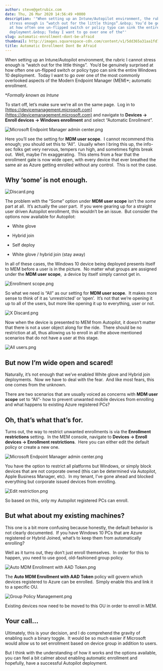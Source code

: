 ```yaml
---
author: steve@getrubix.com
date: Thu, 26 Mar 2020 14:56:49 +0000
description: '"When setting up an Intune/Autopilot environment, the rubric I cannot
  stress enough is “watch out for the little things”.&nbsp; You’d be genuinely surprised
  at how often one un-flipped switch or policy typo can sink the entire Windows 10
  deployment.&nbsp; Today I want to go over one of the"'
slug: automatic-enrollment-dont-be-afraid
thumbnail: http://images.squarespace-cdn.com/content/v1/5dd365a31aa1fd743bc30b8e/1585234600428-B0XUBOR1Y0PFY9UHSTOR/image-asset.jpeg/img.jpg
title: Automatic Enrollment Dont Be Afraid
---
```


When setting up an Intune/Autopilot environment, the rubric I cannot stress enough is “watch out for the little things”.  You’d be genuinely surprised at how often one un-flipped switch or policy typo can sink the entire Windows 10 deployment.  Today I want to go over one of the most commonly overlooked aspects of the Modern Endpoint Manager (MEM)\*; automatic enrollment.

\*_Formally known as Intune_

To start off, let’s make sure we’re all on the same page.  Log in to [https://devicemanagement.microsoft.com](https://devicemanagement.microsoft.com) and navigate to **Devices -> Enroll devices -> Windows enrollment** and select “Automatic Enrollment”.

![Microsoft Endpoint Manager admin center.png](https://getrubixsitecms.blob.core.windows.net/public-assets/content/v1/5dd365a31aa1fd743bc30b8e/1585233385215-MBQV2IPRYPUSEIUFHL1K/Microsoft+Endpoint+Manager+admin+center.png)

Here you’ll see the setting for **MDM user scope**.  I cannot recommend this enough; you should set this to “All”.  Usually when I bring this up, the info-sec folks get very nervous, tempers run high, and sometimes fights break out.  Well, maybe I’m exaggerating.  This stems from a fear that the enrollment gate is now wide open, with every device that ever breathed the same air as Azure getting enrolled without any control.  This is not the case.

Why ‘some’ is not enough.
-------------------------

![Discard.png](https://getrubixsitecms.blob.core.windows.net/public-assets/content/v1/5dd365a31aa1fd743bc30b8e/1585233458246-5WS75USRDMQM48926PG2/Discard.png)

The problem with the “Some” option under **MDM user scope** isn’t the _some_ part at all.  It’s actually the _user_ part.  If you were gearing up for a straight user driven Autopilot enrollment, this wouldn’t be an issue.  But consider the options now available for Autopilot:

-   White glove
    
-   Hybrid join
    
-   Self deploy
    
-   White glove / hybrid join (stay away)
    

In all of these cases, the Windows 10 device being deployed presents itself to MEM before a user is in the picture.  No matter what groups are assigned under the **MDM user scope**,  a device by itself simply cannot get in.

![Enrollment scope.png](https://getrubixsitecms.blob.core.windows.net/public-assets/content/v1/5dd365a31aa1fd743bc30b8e/1585233554920-77OP0VJSGLODOVAGE8BZ/Enrollment+scope.png)

So what we need is “All” as our setting for **MDM user scope**.  It makes more sense to think of it as ‘unrestricted’ or ‘open’.  It’s not that we’re opening it up to all of the users, but more like opening it up to everything, user or not.

![X Discard.png](https://getrubixsitecms.blob.core.windows.net/public-assets/content/v1/5dd365a31aa1fd743bc30b8e/1585233598241-OFM3UL48CYXGA11RAMJU/X+Discard.png)

Now when the device is presented to MEM from Autopilot, it doesn’t matter that there is not a user object along for the ride.  There should be no restriction at all, thus allowing us to enroll in all the above mentioned scenarios that do not have a user at this stage.

![All users.png](https://getrubixsitecms.blob.core.windows.net/public-assets/content/v1/5dd365a31aa1fd743bc30b8e/1585233634784-G444GCEAF8XD4TAFR8A8/All+users.png)

But now I’m wide open and scared!
---------------------------------

Naturally, it’s not enough that we’ve enabled White glove and Hybrid join deployments.  Now we have to deal with the fear.  And like most fears, this one comes from the unknown.  

There are two scenarios that are usually voiced as concerns with **MDM user scope** set to “All”- how to prevent unwanted mobile devices from enrolling and what happens to existing Azure registered PCs?

Oh, that’s what that’s for.
---------------------------

Turns out, the way to restrict unwanted enrollments is via the **Enrollment restrictions** setting.  In the MEM console, navigate to **Devices -> Enroll devices -> Enrollment restrictions**.  Here you can either edit the default policy or create a new one. 

![Microsoft Endpoint Manager admin center.png](https://getrubixsitecms.blob.core.windows.net/public-assets/content/v1/5dd365a31aa1fd743bc30b8e/1585233722976-2XUSLTUQ1XKDZS1B7HXV/Microsoft+Endpoint+Manager+admin+center.png)

You have the option to restrict all platforms but Windows, or simply block devices that are not corporate owned (this can be determined via Autopilot, Apple Business Manager, etc).  In my tenant, I’ve gone ahead and blocked everything but corporate issued devices from enrolling.  

![Edit restriction.png](https://getrubixsitecms.blob.core.windows.net/public-assets/content/v1/5dd365a31aa1fd743bc30b8e/1585233768330-ZLT4RKCFDVT1Z9XPWTAD/Edit+restriction.png)

So based on this, only my Autopilot registered PCs can enroll.  

But what about my existing machines?
------------------------------------

This one is a bit more confusing because honestly, the default behavior is not clearly documented.  If you have Windows 10 PCs that are Azure registered or Hybrid Joined, what’s to keep them from automatically enrolling?

Well as it turns out, they don’t just enroll themselves.  In order for this to happen, you need to use good, old-fashioned group policy.

![Auto MDM Enrollment with AAD Token.png](https://getrubixsitecms.blob.core.windows.net/public-assets/content/v1/5dd365a31aa1fd743bc30b8e/1585233880452-87QZTLG5VGKAP04SB8OT/Auto+MDM+Enrollment+with+AAD+Token.png)

The **Auto MDM Enrollment with AAD Token** policy will govern which devices registered to Azure can be enrolled.  Simply enable this and link it to a specific OU.

![Group Policy Management.png](https://getrubixsitecms.blob.core.windows.net/public-assets/content/v1/5dd365a31aa1fd743bc30b8e/1585233991868-5F4VK25FNNTJSI6UFOLX/Group+Policy+Management.png)

Existing devices now need to be moved to this OU in order to enroll in MEM.

Your call…
----------

Ultimately, this is your decision, and I do comprehend the gravity of enabling such a binary toggle.  It would be so much easier if Microsoft would allow us to set enrollment based on device group in addition to users.

But I think with the understanding of how it works and the options available, you can feel a bit calmer about enabling automatic enrollment and hopefully, have a successful Autopilot deployment.